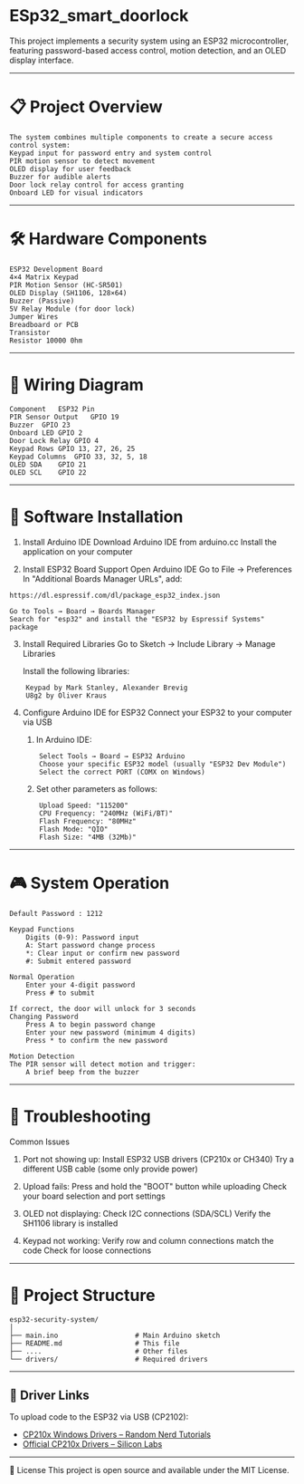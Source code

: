 # ESp32_smart_doorlock

This project implements a security system using an ESP32 microcontroller, featuring password-based access control, motion detection, and an OLED display interface.

--- 

# 📋 Project Overview
```
The system combines multiple components to create a secure access control system:
Keypad input for password entry and system control
PIR motion sensor to detect movement
OLED display for user feedback
Buzzer for audible alerts
Door lock relay control for access granting
Onboard LED for visual indicators
```
--- 

# 🛠 Hardware Components
```
ESP32 Development Board
4×4 Matrix Keypad
PIR Motion Sensor (HC-SR501)
OLED Display (SH1106, 128×64)
Buzzer (Passive)
5V Relay Module (for door lock)
Jumper Wires
Breadboard or PCB
Transistor
Resistor 10000 0hm
```
---

# 🔌 Wiring Diagram
```
Component	ESP32 Pin
PIR Sensor Output	GPIO 19
Buzzer	GPIO 23
Onboard LED	GPIO 2
Door Lock Relay	GPIO 4
Keypad Rows	GPIO 13, 27, 26, 25
Keypad Columns	GPIO 33, 32, 5, 18
OLED SDA	GPIO 21
OLED SCL	GPIO 22
```
---

# 📝 Software Installation

1. Install Arduino IDE
    Download Arduino IDE from arduino.cc
    Install the application on your computer

2. Install ESP32 Board Support
    Open Arduino IDE
    Go to File → Preferences
    In "Additional Boards Manager URLs", add:
```
https://dl.espressif.com/dl/package_esp32_index.json
```

    Go to Tools → Board → Boards Manager
    Search for "esp32" and install the "ESP32 by Espressif Systems" package

3. Install Required Libraries
    Go to Sketch → Include Library → Manage Libraries

    Install the following libraries:
```
    Keypad by Mark Stanley, Alexander Brevig
    U8g2 by Oliver Kraus
```

4. Configure Arduino IDE for ESP32
    Connect your ESP32 to your computer via USB

    1.  In Arduino IDE:
    ```
        Select Tools → Board → ESP32 Arduino
        Choose your specific ESP32 model (usually "ESP32 Dev Module")
        Select the correct PORT (COMX on Windows)
    ```

    2.  Set other parameters as follows:
    ```
        Upload Speed: "115200"
        CPU Frequency: "240MHz (WiFi/BT)"
        Flash Frequency: "80MHz"
        Flash Mode: "QIO"
        Flash Size: "4MB (32Mb)"
     ```
---

# 🎮 System Operation
```
Default Password : 1212

Keypad Functions
    Digits (0-9): Password input
    A: Start password change process
    *: Clear input or confirm new password
    #: Submit entered password

Normal Operation
    Enter your 4-digit password
    Press # to submit

If correct, the door will unlock for 3 seconds
Changing Password
    Press A to begin password change
    Enter your new password (minimum 4 digits)
    Press * to confirm the new password

Motion Detection
The PIR sensor will detect motion and trigger:
    A brief beep from the buzzer
```
--- 

# 🔧 Troubleshooting
Common Issues
1. Port not showing up:
  Install ESP32 USB drivers (CP210x or CH340)
  Try a different USB cable (some only provide power)

2. Upload fails:
  Press and hold the "BOOT" button while uploading
  Check your board selection and port settings

3. OLED not displaying:
  Check I2C connections (SDA/SCL)
  Verify the SH1106 library is installed

4. Keypad not working:
  Verify row and column connections match the code
  Check for loose connections

--- 

# 📁 Project Structure
```
esp32-security-system/
│
├── main.ino                   # Main Arduino sketch
├── README.md                  # This file
├── ....                       # Other files
└── drivers/                   # Required drivers 
```
---

## 🔌 Driver Links

To upload code to the ESP32 via USB (CP2102):

- [CP210x Windows Drivers – Random Nerd Tutorials](https://randomnerdtutorials.com/installing-the-esp32-board-in-arduino-ide-windows-instructions/)
- [Official CP210x Drivers – Silicon Labs](https://www.silabs.com/software-and-tools/usb-to-uart-bridge-vcp-drivers)

---

📄 License
This project is open source and available under the MIT License.